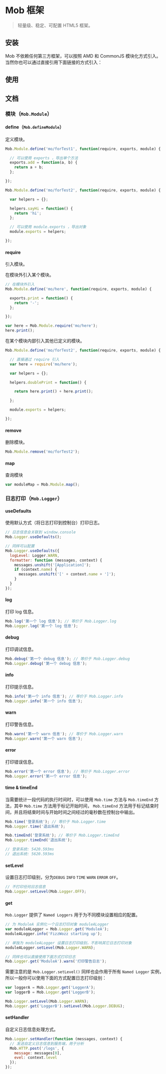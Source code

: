 # Mob 框架

> 轻量级、稳定、可配置 HTML5 框架。

## 安装
Mob 不依赖任何第三方框架，可以按照 AMD 和 CommonJS 模块化方式引入。当然你也可以通过直接引用下面链接的方式引入：

  <script src="https://raw.github.com/xscripter/mob/master/src/mob.min.js"></script>

## 使用

## 文档

### 模块（`Mob.Module`）

#### define（`Mob.defineModule`）
定义模块。

```js
Mob.Module.define('mo/forTest1', function(require, exports, module) {

  // 可以使用 exports ，导出单个方法
  exports.add = function(a, b) {
    return a + b;
  };

});

Mob.Module.define('mo/forTest2', function(require, exports, module) {

  var helpers = {};

  helpers.sayHi = function() {
    return 'hi';
  };

  // 可以使用 module.exports ，导出对象
  module.exports = helpers;

});

```

#### require
引入模块。

在模块外引入某个模块。

```js
// 在模块外引入
Mob.Module.define('mo/here', function(require, exports, module) {

  exports.print = function() {
    return '-';
  };

});

var here = Mob.Module.require('mo/here');
here.print();
```

在某个模块内部引入其他已定义的模块。

```js
Mob.Module.define('mo/forTest2', function(require, exports, module) {

  // 直接通过 require 引入
  var here = require('mo/here');

  var helpers = {};

  helpers.doublePrint = function() {

    return here.print() + here.print();

  };

  module.exports = helpers;

});
```

#### remove
删除模块。

```js
Mob.Module.remove('mo/forTest2');
```

#### map
查询模块

```js
var moduleMap = Mob.Module.map();
```

### 日志打印（`Mob.Logger`）

#### useDefaults
使用默认方式（将日志打印到控制台）打印日志。

```js
// 日志信息会关联到 window.console
Mob.Logger.useDefaults();

// 同样可以配置
Mob.Logger.useDefaults({
  logLevel: Logger.WARN,
  formatter: function (messages, context) {
    messages.unshift('[Application]');
    if (context.name) {
      messages.unshift('[' + context.name + ']');
    }
  }
});
```

#### log
打印 log 信息。

```js
Mob.log('第一个 log 信息'); // 等价于 Mob.Logger.log
Mob.Logger.log('第一个 log 信息');
```

#### debug
打印调试信息。

```js
Mob.debug('第一个 debug 信息'); // 等价于 Mob.Logger.debug
Mob.Logger.debug('第一个 debug 信息');
```

#### info
打印提示信息。

```js
Mob.info('第一个 info 信息'); // 等价于 Mob.Logger.info
Mob.Logger.info('第一个 info 信息');
```

#### warn
打印警告信息。

```js
Mob.warn('第一个 warn 信息'); // 等价于 Mob.Logger.warn
Mob.Logger.warn('第一个 warn 信息');
```

#### error
打印错误信息。

```js
Mob.error('第一个 error 信息'); // 等价于 Mob.Logger.error
Mob.Logger.error('第一个 error 信息');
```

#### time & timeEnd
当需要统计一段代码的执行时间时，可以使用 `Mob.time` 方法与 `Mob.timeEnd` 方法，其中 `Mob.time` 方法用于标记开始时间， `Mob.timeEnd` 方法用于标记结束时间，并且将结束时间与开始时间之间经过的毫秒数在控制台中输出。

```js
Mob.time('登录系统'); // 等价于 Mob.Logger.time
Mob.Logger.time('退出系统');

Mob.timeEnd('登录系统'); // 等价于 Mob.Logger.timeEnd
Mob.Logger.timeEnd('退出系统');

// 登录系统: 5420.593ms
// 退出系统: 5620.593ms
```

#### setLevel
设置日志打印级别，分为`DEBUG` `INFO` `TIME` `WARN` `ERROR` `OFF`。

```js
// 不打印任何日志信息
Mob.Logger.setLevel(Mob.Logger.OFF);
```

#### get
`Mob.Logger` 提供了 `Named Loggers` 用于为不同模块设置相应的配置。

```js
// 为 ModuleA 实例化一个日志打印对象 moduleALogger
var moduleALogger = Mob.Logger.get('ModuleA');
moduleALogger.info('FizzWozz starting up');

// 单独为 moduleALogger 设置日志打印级别，不影响其它日志打印对象
moduleALogger.setLevel(Mob.Logger.WARN);

// 同样也可以直接使用下面方式打印日志
Mob.Logger.get('ModuleA').warn('打印警告日志');

```

需要注意的是 `Mob.Logger.setLevel()` 同样也会作用于所有 `Named Logger` 实例，所以一般你可以使用下面的方式配置日志打印级别：

```js
var loggerA = Mob.Logger.get('LoggerA');
var loggerB = Mob.Logger.get('LoggerB');

Mob.Logger.setLevel(Mob.Logger.WARN);
Mob.Logger.get('LoggerB').setLevel(Mob.Logger.DEBUG);

```

#### setHandler
自定义日志信息处理方式。

```js
Mob.Logger.setHandler(function (messages, context) {
  // 发送自定义日志信息到服务端，用于分析  
  Mob.HTTP.post('/logs', {
    message: messages[0],
    evel: context.level
  });
});

```




















